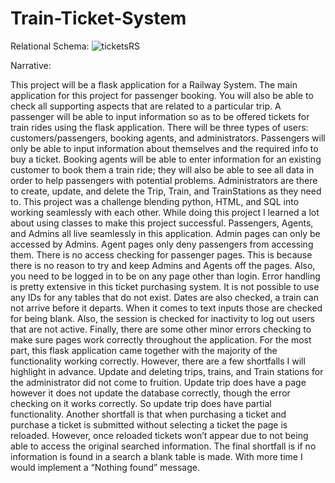 # Train-Ticket-System

Relational Schema:
![ticketsRS](https://user-images.githubusercontent.com/27834881/78067511-d8d54200-7364-11ea-916f-547d44d3d0cc.PNG)

Narrative:

  This project will be a flask application for a Railway System. The main application for this project for passenger booking. You will also be able to check all supporting aspects that are related to a particular trip. 
  A passenger will be able to input information so as to be offered tickets for train rides using the flask application. There will be three types of users: customers/passengers, booking agents, and administrators. Passengers will only be able to input information about themselves and the required info to buy a ticket. Booking agents will be able to enter information for an existing customer to book them a train ride; they will also be able to see all data in order to help passengers with potential problems. Administrators are there to create, update, and delete the Trip, Train, and TrainStations as they need to.
This project was a challenge blending python, HTML, and SQL into working seamlessly with each other. While doing this project I learned a lot about using classes to make this project successful. Passengers, Agents, and Admins all live seamlessly in this application. Admin pages can only be accessed by Admins. Agent pages only deny passengers from accessing them. There is no access checking for passenger pages. This is because there is no reason to try and keep Admins and Agents off the pages. Also, you need to be logged in to be on any page other than login.
  Error handling is pretty extensive in this ticket purchasing system. It is not possible to use any IDs for any tables that do not exist. Dates are also checked, a train can not arrive before it departs. When it comes to text inputs those are checked for being blank. Also, the session is checked for inactivity to log out users that are not active. Finally, there are some other minor errors checking to make sure pages work correctly throughout the application.
  For the most part, this flask application came together with the majority of the functionality working correctly. However, there are a few shortfalls I will highlight in advance. Update and deleting trips, trains, and Train stations for the administrator did not come to fruition. Update trip does have a page however it does not update the database correctly, though the error checking on it works correctly. So update trip does have partial functionality. Another shortfall is that when purchasing a ticket and purchase a ticket is submitted without selecting a ticket the page is reloaded. However, once reloaded tickets won’t appear due to not being able to access the original searched information. The final shortfall is if no information is found in a search a blank table is made. With more time I would implement a “Nothing found” message. 


